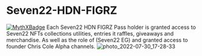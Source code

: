 # Seven22-HDN-FIGRZ
[![MythXBadge](https://badgen.net/https/api.mythx.io/v1/projects/7d8b5a6a-bed8-4ef4-aff4-01a2cd611919/badge/data?cache=300&icon=https://raw.githubusercontent.com/ConsenSys/mythx-github-badge/main/logo_white.svg)](https://docs.mythx.io/dashboard/github-badges)
Each Seven22 HDN FIGRZ Pass holder is granted access to Seven22 NFTs collections utilities, entries it raffles, giveaways and merchandise. As well as the role of (Seven22 EG) and granted access to founder Chris Cole Alpha channels.
![photo_2022-07-30_17-28-33](https://user-images.githubusercontent.com/86588710/182135738-519a08b0-e8db-4ce8-b1f5-03ea62f66b7f.jpg)

